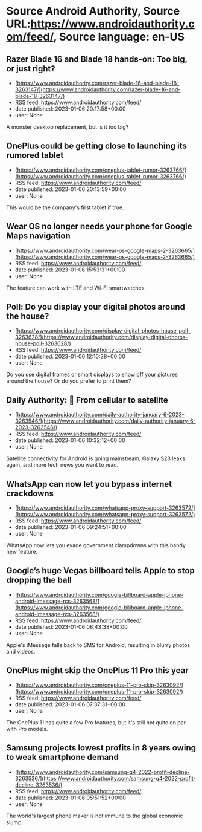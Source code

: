 # Source Android Authority, Source URL:https://www.androidauthority.com/feed/, Source language: en-US

## Razer Blade 16 and Blade 18 hands-on: Too big, or just right?
 - [https://www.androidauthority.com/razer-blade-16-and-blade-18-3263147/](https://www.androidauthority.com/razer-blade-16-and-blade-18-3263147/)
 - RSS feed: https://www.androidauthority.com/feed/
 - date published: 2023-01-06 20:17:58+00:00
 - user: None

A monster desktop replacement, but is it too big?

## OnePlus could be getting close to launching its rumored tablet
 - [https://www.androidauthority.com/oneplus-tablet-rumor-3263766/](https://www.androidauthority.com/oneplus-tablet-rumor-3263766/)
 - RSS feed: https://www.androidauthority.com/feed/
 - date published: 2023-01-06 20:13:59+00:00
 - user: None

This would be the company's first tablet if true.

## Wear OS no longer needs your phone for Google Maps navigation
 - [https://www.androidauthority.com/wear-os-google-maps-2-3263665/](https://www.androidauthority.com/wear-os-google-maps-2-3263665/)
 - RSS feed: https://www.androidauthority.com/feed/
 - date published: 2023-01-06 15:53:31+00:00
 - user: None

The feature can work with LTE and Wi-Fi smartwatches.

## Poll: Do you display your digital photos around the house?
 - [https://www.androidauthority.com/display-digital-photos-house-poll-3263628/](https://www.androidauthority.com/display-digital-photos-house-poll-3263628/)
 - RSS feed: https://www.androidauthority.com/feed/
 - date published: 2023-01-06 12:10:38+00:00
 - user: None

Do you use digital frames or smart displays to show off your pictures around the house? Or do you prefer to print them?

## Daily Authority: 📡 From cellular to satellite
 - [https://www.androidauthority.com/daily-authority-january-6-2023-3263546/](https://www.androidauthority.com/daily-authority-january-6-2023-3263546/)
 - RSS feed: https://www.androidauthority.com/feed/
 - date published: 2023-01-06 10:32:12+00:00
 - user: None

Satellite connectivity for Android is going mainstream, Galaxy S23 leaks again, and more tech news you want to read.

## WhatsApp can now let you bypass internet crackdowns
 - [https://www.androidauthority.com/whatsapp-proxy-support-3263572/](https://www.androidauthority.com/whatsapp-proxy-support-3263572/)
 - RSS feed: https://www.androidauthority.com/feed/
 - date published: 2023-01-06 09:24:51+00:00
 - user: None

WhatsApp now lets you evade government clampdowns with this handy new feature.

## Google’s huge Vegas billboard tells Apple to stop dropping the ball
 - [https://www.androidauthority.com/google-billboard-apple-iphone-android-imessage-rcs-3263568/](https://www.androidauthority.com/google-billboard-apple-iphone-android-imessage-rcs-3263568/)
 - RSS feed: https://www.androidauthority.com/feed/
 - date published: 2023-01-06 08:43:38+00:00
 - user: None

Apple's iMessage falls back to SMS for Android, resulting in blurry photos and videos.

## OnePlus might skip the OnePlus 11 Pro this year
 - [https://www.androidauthority.com/oneplus-11-pro-skip-3263092/](https://www.androidauthority.com/oneplus-11-pro-skip-3263092/)
 - RSS feed: https://www.androidauthority.com/feed/
 - date published: 2023-01-06 07:37:31+00:00
 - user: None

The OnePlus 11 has quite a few Pro features, but it's still not quite on par with Pro models.

## Samsung projects lowest profits in 8 years owing to weak smartphone demand
 - [https://www.androidauthority.com/samsung-q4-2022-profit-decline-3263536/](https://www.androidauthority.com/samsung-q4-2022-profit-decline-3263536/)
 - RSS feed: https://www.androidauthority.com/feed/
 - date published: 2023-01-06 05:51:52+00:00
 - user: None

The world's largest phone maker is not immune to the global economic slump.
